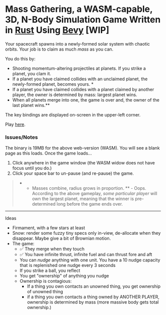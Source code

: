 # Mass Gathering, a WASM-capable, 3D, N-Body Simulation Game Written in [Rust](https://www.rust-lang.org/) Using [Bevy](https://bevyengine.org/) [WIP]

Your spacecraft spawns into a newly-formed solar system with chaotic orbits. Your job is to claim as much _mass_ as you can.

You do this by:

* Shooting momentum-altering projectiles at planets. If you strike a planet, you clam it.
* If a planet you have claimed collides with an unclaimed planet, the newly-formed planet, becomes yours. *
* If a planet you have claimed collides with a planet claimed by another player, the owner is determined by mass: largest planet wins.
* When all planets merge into one, the game is over and, the owner of the last planet wins.**

The key bindings are displayed on-screen in the upper-left corner.

Play [here](https://unintuitive.org/mass_gathering/).

### Issues/Notes

The binary is 19MB for the above web-version (WASM). You will see a blank page as this loads. Once the game loads...

1. Click anywhere in the game window (the WASM widow does not have focus until you do.)
1. Click your space bar to un-pause (and re-pause) the game.

> *   - Masses combine, radius grows in proportion.
> **  - Oops. According to the above gameplay, _some particular player_ will own the largest planet,
>       meaning that the winner is pre-determined long before the game ends over.


---

Ideas

* Firmament, with a few stars at least
* Snow: render some fuzzy tiny specs only in-view, de-allocate when they disappear. Maybe give a bit of Brownian motion.
* The game:
  * ✅ They merge when they touch
  * ✅ You have infinite thrust, infinite fuel and can thrust fore and aft
  * You can _nudge_ anything with one unit. You have a 10 nudge capacity that is replenished one nudge every 3 seconds
  * If you strike a ball, you reflect
  * You get "ownership" of anything you nudge
  * Ownership is contagious:
    * If a thing you own contacts an unowned thing, you get ownership of unowned thing
    * if a thing you own contacts a thing owned by ANOTHER PLAYER, ownership is determined by mass (more massive body gets total ownership.)
